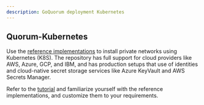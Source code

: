 ```yaml
---
description: GoQuorum deployment Kubernetes
---
```


## Quorum-Kubernetes

Use the [reference implementations](https://github.com/ConsenSys/quorum-Kubernetes) to install private networks using
Kubernetes (K8S). The repository has full support for cloud providers like AWS, Azure, GCP, and IBM, and has production
setups that use of identities and cloud-native secret storage services like Azure KeyVault and AWS Secrets Manager.

Refer to the [tutorial](../../tutorials/kubernetes/overview.md) and familiarize yourself with the reference
implementations, and customize them to your requirements.
